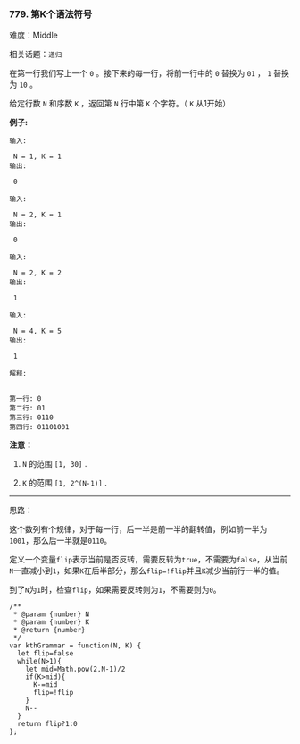### 779. 第K个语法符号

难度：Middle

相关话题：`递归`

在第一行我们写上一个  `0` 。接下来的每一行，将前一行中的 `0` 替换为 `01` ， `1` 替换为 `10` 。



给定行数 `N` 和序数  `K` ，返回第  `N`  行中第  `K` 个字符。（ `K` 从1开始）




**例子:** 



```
输入:

 N = 1, K = 1
输出:

 0

输入:

 N = 2, K = 1
输出:

 0

输入:

 N = 2, K = 2
输出:

 1

输入:

 N = 4, K = 5
输出:

 1

解释:


第一行: 0
第二行: 01
第三行: 0110
第四行: 01101001
```



**注意：** 




1.  `N` 的范围 `[1, 30]` .

2.  `K` 的范围 `[1, 2^(N-1)]` .






-----

思路：

这个数列有个规律，对于每一行，后一半是前一半的翻转值，例如前一半为`1001`，那么后一半就是`0110`。

定义一个变量`flip`表示当前是否反转，需要反转为`true`，不需要为`false`，从当前`N`一直减小到`1`，如果`K`在后半部分，那么`flip=!flip`并且`K`减少当前行一半的值。

到了`N`为`1`时，检查`flip`，如果需要反转则为`1`，不需要则为`0`。
```
/**
 * @param {number} N
 * @param {number} K
 * @return {number}
 */
var kthGrammar = function(N, K) {
  let flip=false
  while(N>1){
    let mid=Math.pow(2,N-1)/2
    if(K>mid){
      K-=mid
      flip=!flip
    }
    N--
  }
  return flip?1:0
};
```

